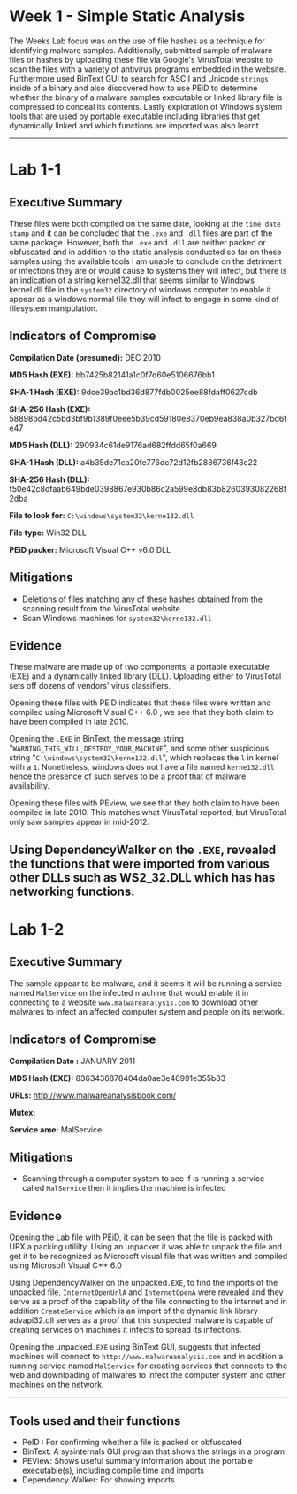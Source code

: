 # Week 1 - Simple Static Analysis

The Weeks Lab focus was on the use of file hashes as a technique for identifying malware samples. Additionally, submitted sample of malware files or hashes by uploading these file via Google's VirusTotal website to scan the files with a variety of antivirus programs embedded in the website. Furthermore used BinText GUI  to search for ASCII and Unicode `strings` inside of a binary and also discovered how to use PEiD to determine whether the binary of a malware samples executable or linked library file is compressed to conceal its contents. Lastly exploration of Windows system tools that are used by portable executable including libraries that get dynamically linked and which functions are imported was also learnt.

---
# Lab 1-1 

## Executive Summary

These files were both compiled on the same date, looking at the `time date stamp` and it can be concluded that the `.exe` and `.dll` files are part of the same package. However, both the `.exe` and `.dll` are neither packed or obfuscated and in addition to the static analysis conducted so far on these samples using the available tools I am unable to conclude on the detriment or infections they are or would cause to systems they will infect, but there is an indication of a string
kerne132.dll that seems similar to Windows kernel.dll file in the `system32` directory of windows computer to enable it appear as a windows normal file
they will infect to engage in some kind of filesystem manipulation. 

## Indicators of Compromise 

**Compilation Date (presumed):** DEC 2010

**MD5 Hash (EXE):** bb7425b82141a1c0f7d60e5106676bb1

**SHA-1 Hash (EXE):**  9dce39ac1bd36d877fdb0025ee88fdaff0627cdb 

**SHA-256 Hash (EXE):**  58898bd42c5bd3bf9b1389f0eee5b39cd59180e8370eb9ea838a0b327bd6fe47 

**MD5 Hash (DLL):** 290934c61de9176ad682ffdd65f0a669 

**SHA-1 Hash (DLL):**  a4b35de71ca20fe776dc72d12fb2886736f43c22 

**SHA-256 Hash (DLL):** f50e42c8dfaab649bde0398867e930b86c2a599e8db83b8260393082268f2dba

**File to look for:** `C:\windows\system32\kerne132.dll`

**File type:** Win32 DLL 

**PEiD packer:** Microsoft Visual C++ v6.0 DLL 



## Mitigations

- Deletions of files matching any of these hashes obtained from the scanning result from the VirusTotal website
- Scan Windows machines for `system32\kerne132.dll`

## Evidence

These malware are made up of two components, a portable executable (EXE) and a dynamically linked library (DLL). Uploading either to VirusTotal sets off dozens of vendors' virus classifiers.

Opening these files with PEiD indicates that these files were written and compiled using Microsoft Visual C++ 6.0 , we see that they both claim to have been compiled in late 2010. 

Opening the `.EXE` in BinText, the message string "`WARNING_THIS_WILL_DESTROY_YOUR_MACHINE`", and some other suspicious string "`C:\windows\system32\kerne132.dll`", which replaces the `l` in kernel with a `1`. Nonetheless, windows does not have a file named `kerne132.dll` hence the presence of such serves to be a proof that of malware availability.

Opening these files with PEview, we see that they both claim to have been compiled in late 2010. This matches what VirusTotal reported, but VirusTotal only saw samples appear in mid-2012.

Using DependencyWalker on the `.EXE`, revealed the functions that were  imported from various other DLLs such as WS2_32.DLL which has has networking functions. 
---
# Lab 1-2

## Executive Summary
The sample appear to be malware, and it seems it will be running a service named `MalService` on the infected machine that would enable it in connecting to a website `www.malwareanalysis.com` to download other malwares to infect an affected computer system and people on its network.

## Indicators of Compromise

**Compilation Date :** JANUARY 2011

**MD5 Hash (EXE):** 8363436878404da0ae3e46991e355b83 

**URLs:** http://www.malwareanalysisbook.com/

**Mutex:**

**Service ame:** MalService


## Mitigations
- Scanning through a computer system to see if is running a service called `MalService` then it implies the machine is infected

## Evidence

Opening the Lab file with PEiD, it can be seen that the file is packed with UPX a packing utililty. Using an unpacker it was able to unpack the file and get it to be recognized as Microsoft visual file that was written and compiled using Microsoft Visual C++ 6.0

Using DependencyWalker on the  unpacked`.EXE`, to find the imports of the unpacked file, `InternetOpenUrlA` and `InternetOpenA` were revealed and they serve as a proof of the capability of the file connecting to the internet and in addition `CreateService` which is an import of the dynamic link library advapi32.dll serves as a proof that this suspected malware is capable of creating services on machines it infects to spread its infections.

Opening the unpacked`.EXE` using BinText GUI, suggests that infected machines will connect to `http://www.malwareanalysis.com` and in addition a running service named `MalService` for creating services that connects to the web and downloading of malwares  to infect the computer system and other machines on the network.

---

## Tools used and their functions
- PeID : For confirming whether a file is packed or obfuscated
- BinText: A sysinternals GUI program that shows the strings in a program
- PEView: Shows useful summary information about the portable executable(s), including compile time and imports
- Dependency Walker: For showing imports

